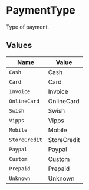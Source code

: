 # PaymentType

Type of payment.


## Values

| Name          | Value         |
| ------------- | ------------- |
| `Cash`        | Cash          |
| `Card`        | Card          |
| `Invoice`     | Invoice       |
| `OnlineCard`  | OnlineCard    |
| `Swish`       | Swish         |
| `Vipps`       | Vipps         |
| `Mobile`      | Mobile        |
| `StoreCredit` | StoreCredit   |
| `Paypal`      | Paypal        |
| `Custom`      | Custom        |
| `Prepaid`     | Prepaid       |
| `Unknown`     | Unknown       |